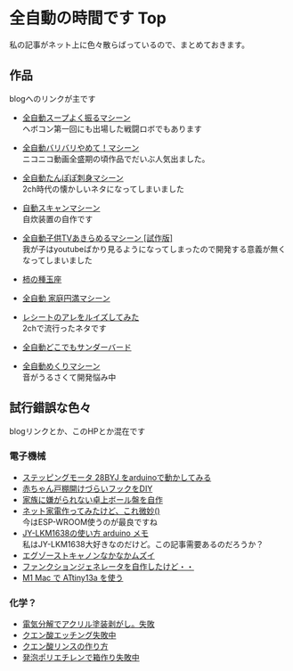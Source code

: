 # 全自動の時間です Top
私の記事がネット上に色々散らばっているので、まとめておきます。

## 作品
blogへのリンクが主です

- [全自動スープよく振るマシーン](http://hananekolog.blogspot.com/2014/05/blog-post_29.html)  
ヘボコン第一回にも出場した戦闘ロボでもあります

- [全自動バリバリやめて！マシーン](http://hananekolog.blogspot.com/2018/05/blog-post_83.html)  
ニコニコ動画全盛期の頃作品でだいぶ人気出ました。

- [全自動たんぽぽ刺身マシーン](http://hananekolog.blogspot.com/2018/05/blog-post_44.html)  
2ch時代の懐かしいネタになってしまいました

- [自動スキャンマシーン](http://hananekolog.blogspot.com/2018/05/blog-post_26.html)  
自炊装置の自作です

- [全自動子供TVあきらめるマシーン \[試作版\]](http://hananekolog.blogspot.com/2017/03/tv.html)  
我が子はyoutubeばかり見るようになってしまったので開発する意義が無くなってしまいました

- [柿の種玉座](http://hananekolog.blogspot.com/2013/04/2.html)

- [全自動 家庭円満マシーン](http://hananekolog.blogspot.com/2018/04/blog-post.html)

- [レシートのアレをルイズしてみた](http://hananekolog.blogspot.com/2018/05/blog-post.html)  
2chで流行ったネタです

- [全自動どこでもサンダーバード](http://hananekolog.blogspot.com/2020/05/autoThunderbird.html)

- [全自動めくりマシーン](./create/mekuri_v01/index.html)  
音がうるさくて開発悩み中


## 試行錯誤な色々
blogリンクとか、このHPとか混在です
### 電子機械
- [ステッピングモータ 28BYJ をarduinoで動かしてみる](http://hananekolog.blogspot.com/2018/05/28byj-arduino.html)
- [赤ちゃん戸棚開けづらいフックをDIY](http://hananekolog.blogspot.com/2018/10/diy.html)
- [家族に嫌がられない卓上ボール盤を自作](http://hananekolog.blogspot.com/2016/04/2.html)
- [ネット家電作ってみたけど、これ微妙()](http://hananekolog.blogspot.com/2015/10/blog-post.html)  
今はESP-WROOM使うのが最良ですね
- [JY-LKM1638の使い方 arduino メモ](http://hananekolog.blogspot.com/2013/05/jy-lkm1638-arduino.html)  
私はJY-LKM1638大好きなのだけど。この記事需要あるのだろうか？
- [エグゾーストキャノンなかなかムズイ](http://hananekolog.blogspot.com/2012/02/blog-post_29.html)
- [ファンクションジェネレータを自作したけど・・](http://hananekolog.blogspot.com/2010/01/orz.html)
- [M1 Mac で ATtiny13a を使う](./diy/Mac_ATtiny13a/index.html)


### 化学？
- [電気分解でアクリル塗装剥がし。失敗](./diy/denkai_tosou01/index.html)
- [クエン酸エッチング失敗中](http://hananekolog.blogspot.com/2018/05/blog-post_27.html)
- [クエン酸リンスの作り方](http://hananekolog.blogspot.com/2018/12/blog-post.html)
- [発泡ポリエチレンで箱作り失敗中](http://hananekolog.blogspot.com/2014/05/blog-post.html)






